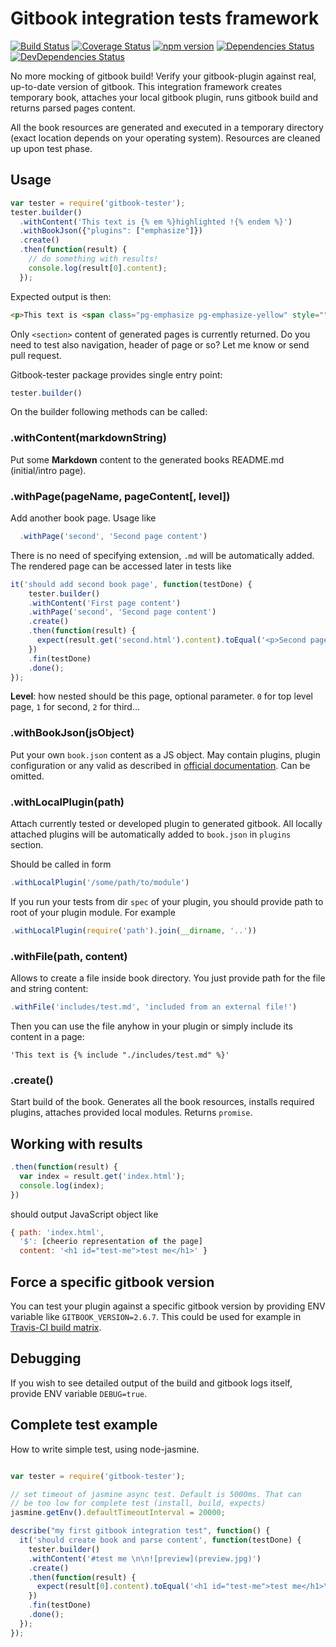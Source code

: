 # Gitbook integration tests framework

[![Build Status](https://travis-ci.org/todvora/gitbook-tester.svg?branch=master)](https://travis-ci.org/todvora/gitbook-tester)
[![Coverage Status](https://coveralls.io/repos/github/todvora/gitbook-tester/badge.svg?branch=master)](https://coveralls.io/github/todvora/gitbook-tester?branch=master)
[![npm version](https://badge.fury.io/js/gitbook-tester.svg)](https://badge.fury.io/js/gitbook-tester)
[![Dependencies Status](https://david-dm.org/todvora/gitbook-tester/status.svg)](https://david-dm.org/todvora/gitbook-tester/)
[![DevDependencies Status](https://david-dm.org/todvora/gitbook-tester/dev-status.svg)](https://david-dm.org/todvora/gitbook-tester/#info=devDependencies)

No more mocking of gitbook build! Verify your gitbook-plugin against real, up-to-date
version of gitbook. This integration framework creates temporary book, attaches your local gitbook plugin, runs gitbook build and returns parsed pages content.

All the book resources are generated and executed in a temporary directory (exact location
  depends on your operating system). Resources are cleaned up upon test phase.

## Usage

```js
var tester = require('gitbook-tester');
tester.builder()
  .withContent('This text is {% em %}highlighted !{% endem %}')
  .withBookJson({"plugins": ["emphasize"]})
  .create()
  .then(function(result) {
    // do something with results!
    console.log(result[0].content);
  });
```
Expected output is then:
```html
<p>This text is <span class="pg-emphasize pg-emphasize-yellow" style="">highlighted !</span></p>
```
Only ```<section>``` content of generated pages is currently returned. Do you need
to test also navigation, header of page or so? Let me know or send pull request.

Gitbook-tester package provides single entry point:

```js
tester.builder()
```

On the builder following methods can be called:

### .withContent(markdownString)
Put some **Markdown** content to the generated books README.md (initial/intro page).

### .withPage(pageName, pageContent[, level])
Add another book page. Usage like
```js
  .withPage('second', 'Second page content')
```
There is no need of specifying extension, ```.md``` will be automatically added.
The rendered page can be accessed later in tests like
```js
it('should add second book page', function(testDone) {
    tester.builder()
    .withContent('First page content')
    .withPage('second', 'Second page content')
    .create()
    .then(function(result) {
      expect(result.get('second.html').content).toEqual('<p>Second page content</p>');
    })
    .fin(testDone)
    .done();
});
```

**Level**: how nested should be this page, optional parameter. ```0``` for top level page, ```1``` for second, ```2``` for third... 

### .withBookJson(jsObject)
Put your own ```book.json``` content as a JS object. May contain plugins,
plugin configuration or any valid as described in [official documentation](http://help.gitbook.com/format/configuration.html).
Can be omitted.

### .withLocalPlugin(path)
Attach currently tested or developed plugin to generated gitbook. All locally attached plugins will be automatically added
 to ```book.json``` in ```plugins``` section.

Should be called
in form
```js
.withLocalPlugin('/some/path/to/module')
```
If you run your tests from dir ```spec``` of your plugin, you should provide
path to root of your plugin module. For example
```js
.withLocalPlugin(require('path').join(__dirname, '..'))
```

### .withFile(path, content)
Allows to create a file inside book directory. You just provide path for the file and string content:

```js
.withFile('includes/test.md', 'included from an external file!')
```
Then you can use the file anyhow in your plugin or simply include its content in a page:

```
'This text is {% include "./includes/test.md" %}'
```

### .create()
Start build of the book. Generates all the book resources, installs required
plugins, attaches provided local modules. Returns ```promise```.


## Working with results

```js
.then(function(result) {
  var index = result.get('index.html');
  console.log(index);  
})
```
should output JavaScript object like
```js
{ path: 'index.html',
  '$': [cheerio representation of the page]
  content: '<h1 id="test-me">test me</h1>' }

```

## Force a specific gitbook version
You can test your plugin against a specific gitbook version by providing ENV variable like ```GITBOOK_VERSION=2.6.7```. This could be used for example in [Travis-CI build matrix](https://docs.travis-ci.com/user/customizing-the-build/#Build-Matrix).

## Debugging
If you wish to see detailed output of the build and gitbook logs itself, provide ENV variable ```DEBUG=true```.

## Complete test example
How to write simple test, using node-jasmine.
```js

var tester = require('gitbook-tester');

// set timeout of jasmine async test. Default is 5000ms. That can
// be too low for complete test (install, build, expects)
jasmine.getEnv().defaultTimeoutInterval = 20000;

describe("my first gitbook integration test", function() {
  it('should create book and parse content', function(testDone) {
    tester.builder()
    .withContent('#test me \n\n![preview](preview.jpg)')
    .create()
    .then(function(result) {
      expect(result[0].content).toEqual('<h1 id="test-me">test me</h1>\n<p><img src="preview.jpg" alt="preview"></p>');
    })
    .fin(testDone)
    .done();
  });
});
```
